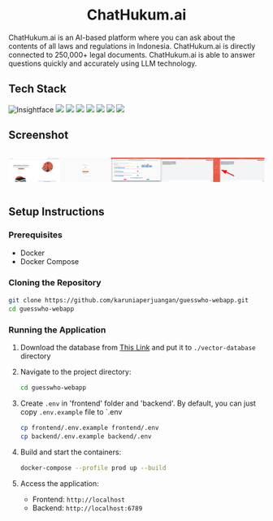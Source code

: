 <div align="center">
<h1>
ChatHukum.ai
</h1>
</div>
ChatHukum.ai is an AI-based platform where you can ask about the contents of all laws and regulations in Indonesia. ChatHukum.ai is directly connected to 250,000+ legal documents. ChatHukum.ai is able to answer questions quickly and accurately using LLM technology.

## Tech Stack

<div syle="display: flex; justify-content: space-around;">
<img src="https://insightface.ai/assets/img/custom/logo3.jpg" alt="Insightface" style="height: 50px;"/>
          <img
            src="https://images.credly.com/images/1c2c86e1-16ce-4e4d-a425-d1ac96bb026d/express.png"
            style="height: 50px;"
          />
          <img
            src="https://avatars.githubusercontent.com/u/108468352?v=4"
            style="height: 50px;"
          />
          <img
            src="https://upload.wikimedia.org/wikipedia/commons/thumb/2/29/Postgresql_elephant.svg/993px-Postgresql_elephant.svg.png"
            style="height: 50px;"
          />
          <img
            src="https://miro.medium.com/v2/resize:fit:622/1*MVJZLfszGGNiJ-UFK4U31A.png"
            style="height: 50px;"
          />
          <img
            src="https://logos-world.net/wp-content/uploads/2024/08/OpenAI-Logo.png"
            style="height: 50px;"
          />
          <img
            src="https://upload.wikimedia.org/wikipedia/commons/thumb/a/a7/React-icon.svg/862px-React-icon.svg.png"
            style="height: 50px;"
          />
          <img
            src="https://upload.wikimedia.org/wikipedia/commons/thumb/d/d5/Tailwind_CSS_Logo.svg/1280px-Tailwind_CSS_Logo.svg.png"
            style="height: 50px;"
          />
</div>

## Screenshot

<div style="display: flex; justify-content: space-around;">

![Example 1](frontend/src/assets/guides/0.dashboard.png)

![Example 2](frontend/src/assets/guides/1.login.png)

![Example 3](frontend/src/assets/guides/2.add_document.png)

![Example 4](frontend/src/assets/guides/3.chat.png)

![Example 5](frontend/src/assets/guides/4.history.png)

</div>

## Setup Instructions

### Prerequisites

- Docker
- Docker Compose

### Cloning the Repository

```bash
git clone https://github.com/karuniaperjuangan/guesswho-webapp.git
cd guesswho-webapp
```

### Running the Application


1. Download the database from [This Link](https://drive.google.com/file/d/1C7zcIxtDTF48N-5D_u2oTxllwEZ_LU31/view?usp=sharing) and put it to `./vector-database` directory

2. Navigate to the project directory:

    ```bash
    cd guesswho-webapp
    ```
2. Create `.env` in 'frontend' folder and 'backend'. By default, you can just copy `.env.example` file to `.env

    ```bash
    cp frontend/.env.example frontend/.env
    cp backend/.env.example backend/.env
    ```

3. Build and start the containers:

    ```bash
    docker-compose --profile prod up --build 
    ```

4. Access the application:
    - Frontend: `http://localhost`
    - Backend: `http://localhost:6789`
